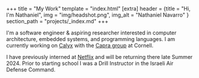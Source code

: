 +++
title = "My Work"
template = "index.html"
[extra]
header = {title = "Hi, I'm Nathaniel", img = "img/headshot.png", img_alt = "Nathaniel Navarro" }
section_path = "projects/_index.md"
+++

I'm a software engineer & aspiring researcher interested in computer architecture,
embedded systems, and programming languages. I am currently working on
[Calyx](https://calyxir.org/) with the [Capra group](https://capra.cs.cornell.edu/)
at Cornell.

I have previously interned at [Netflix](https://www.netflix.com/) and will be
returning there late Summer 2024. Prior to  starting school
I was a Drill Instructor in the Israeli Air Defense Command.


